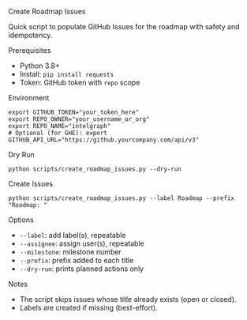 Create Roadmap Issues

Quick script to populate GitHub Issues for the roadmap with safety and idempotency.

Prerequisites
- Python 3.8+
- Install: `pip install requests`
- Token: GitHub token with `repo` scope

Environment
```
export GITHUB_TOKEN="your_token_here"
export REPO_OWNER="your_username_or_org"
export REPO_NAME="intelgraph"
# Optional (for GHE): export GITHUB_API_URL="https://github.yourcompany.com/api/v3"
```

Dry Run
```
python scripts/create_roadmap_issues.py --dry-run
```

Create Issues
```
python scripts/create_roadmap_issues.py --label Roadmap --prefix "Roadmap: "
```

Options
- `--label`: add label(s), repeatable
- `--assignee`: assign user(s), repeatable
- `--milestone`: milestone number
- `--prefix`: prefix added to each title
- `--dry-run`: prints planned actions only

Notes
- The script skips issues whose title already exists (open or closed).
- Labels are created if missing (best-effort).

